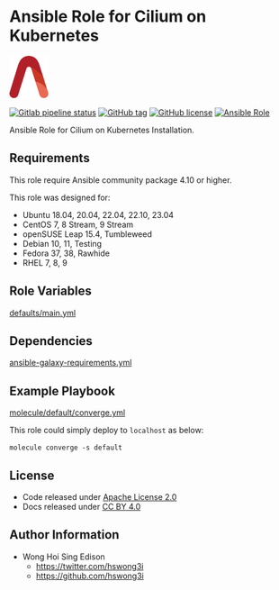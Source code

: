 # Ansible Role for Cilium on Kubernetes

<a href="https://alvistack.com" title="AlviStack" target="_blank"><img src="/alvistack.svg" height="75" alt="AlviStack"></a>

[![Gitlab pipeline status](https://img.shields.io/gitlab/pipeline/alvistack/ansible-role-kube_cilium/master)](https://gitlab.com/alvistack/ansible-role-kube_cilium/-/pipelines)
[![GitHub tag](https://img.shields.io/github/tag/alvistack/ansible-role-kube_cilium.svg)](https://github.com/alvistack/ansible-role-kube_cilium/tags)
[![GitHub license](https://img.shields.io/github/license/alvistack/ansible-role-kube_cilium.svg)](https://github.com/alvistack/ansible-role-kube_cilium/blob/master/LICENSE)
[![Ansible Role](https://img.shields.io/badge/galaxy-alvistack.kube_cilium-blue.svg)](https://galaxy.ansible.com/alvistack/kube_cilium)

Ansible Role for Cilium on Kubernetes Installation.

## Requirements

This role require Ansible community package 4.10 or higher.

This role was designed for:

-   Ubuntu 18.04, 20.04, 22.04, 22.10, 23.04
-   CentOS 7, 8 Stream, 9 Stream
-   openSUSE Leap 15.4, Tumbleweed
-   Debian 10, 11, Testing
-   Fedora 37, 38, Rawhide
-   RHEL 7, 8, 9

## Role Variables

[defaults/main.yml](defaults/main.yml)

## Dependencies

[ansible-galaxy-requirements.yml](ansible-galaxy-requirements.yml)

## Example Playbook

[molecule/default/converge.yml](molecule/default/converge.yml)

This role could simply deploy to `localhost` as below:

    molecule converge -s default

## License

-   Code released under [Apache License 2.0](LICENSE)
-   Docs released under [CC BY 4.0](http://creativecommons.org/licenses/by/4.0/)

## Author Information

-   Wong Hoi Sing Edison
    -   <https://twitter.com/hswong3i>
    -   <https://github.com/hswong3i>
